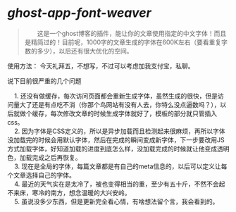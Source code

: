 # *ghost-app-font-weaver*

> &#8195;&#8195;这是一个ghost博客的插件，能让你的文章使用指定的中文字体！而且是精简过的！目前呢，1000字的文章生成的字体在600K左右（要看重复字数的多少），以后还有很大优化的空间。
  
使用方法：
    今天礼拜五，不想写，不过可以考虑加我支付宝，私聊。
  


说下目前很严重的几个问题  

      1. 还没有做缓存，每次访问页面都会重新生成字体，虽然生成的很快，但是访问量大了还是有点吃不消（你那个鸟网站有没有人去，你特么没点逼数吗？），以后就做个缓存，每次修改文章的时候生成字体就好了，模板的部分就只管插入css。  
      2. 因为字体是CSS定义的，所以是异步加载而且检测起来很麻烦，再所以字体没加载完的时候会用默认字体，然后在完成的瞬间变成新字体，下一步要改用JS方式加载字体，好知道加载的进度到底怎么样，没加载完成的时候就让他变成透明色，加载完成之后再恢复。  
      3. 现在是全局的字体，每篇文章都是有自己的meta信息的，以后可以定义让每个文章选择自己的字体。  
      4. 最近的天气实在是太冷了，被也变得相当的重，至少有五十斤，不然不会起不来床，寒冷的南方，想念温暖的大兴安岭。  
      5. 虽说没多少东西，但是更新完全看心情，有啥想法留个言，我会看到的。